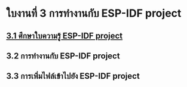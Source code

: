 # ใบงานที่ 3 การทำงานกับ ESP-IDF project
 
## [3.1 ศึกษาใบความรู้ ESP-IDF project](https://github.com/Special-Topics-Computer-2023/Learning-topic-ESP32-IDF-Project)
## 3.2 การทำงานกับ ESP-IDF project
## 3.3 การเพิ่มไฟล์เข้าไปยัง ESP-IDF project

